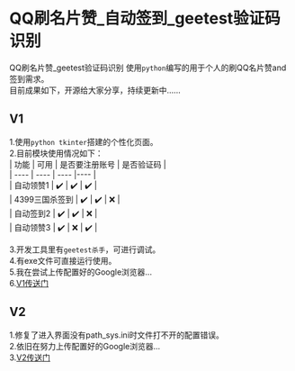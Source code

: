 # QQ刷名片赞_自动签到_geetest验证码识别
QQ刷名片赞_geetest验证码识别
使用`python`编写的用于个人的刷QQ名片赞and签到需求。  
目前成果如下，开源给大家分享，持续更新中......  

## V1  
1.使用`python tkinter`搭建的个性化页面。  
2.目前模块使用情况如下：  
|  功能  | 可用  | 是否要注册账号  | 是否验证码  |  
|  ----  | ----   | ----  |----  |  
| 自动领赞1  | :heavy_check_mark: | :heavy_check_mark: | :heavy_check_mark:  |  
| 4399三国杀签到  | :heavy_check_mark: | :heavy_check_mark: | :x:  |  
| 自动签到2  | :heavy_check_mark: | :heavy_check_mark: | :x:  |  
| 自动领赞3  | :heavy_check_mark: | :x: | :heavy_check_mark:  |  
  
3.开发工具里有`geetest杀手`，可进行调试。  
4.有exe文件可直接运行使用。  
5.我在尝试上传配置好的Google浏览器...  
6.[V1传送门](https://github.com/408029164/QQ_Sign-in_killgeetest/tree/QQ_Sign-in_killgeetest_V1)  
  
## V2  
1.修复了进入界面没有path_sys.ini时文件打不开的配置错误。  
2.依旧在努力上传配置好的Google浏览器...  
3.[V2传送门](https://github.com/408029164/QQ_Sign-in_killgeetest/tree/QQ_Sign-in_killgeetest_V2)  

